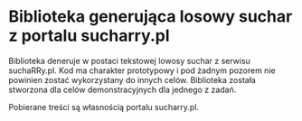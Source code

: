 # Biblioteka generująca losowy suchar z portalu sucharry.pl

Biblioteka deneruje w postaci tekstowej lowosy suchar z serwisu suchaRRy.pl.
Kod ma charakter prototypowy i pod żadnym pozorem nie powinien zostać wykorzystany do innych celów. Biblioteka została 
stworzona dla celów demonstracyjnych dla jednego z zadań.

Pobierane treści są własnością portalu sucharry.pl.
